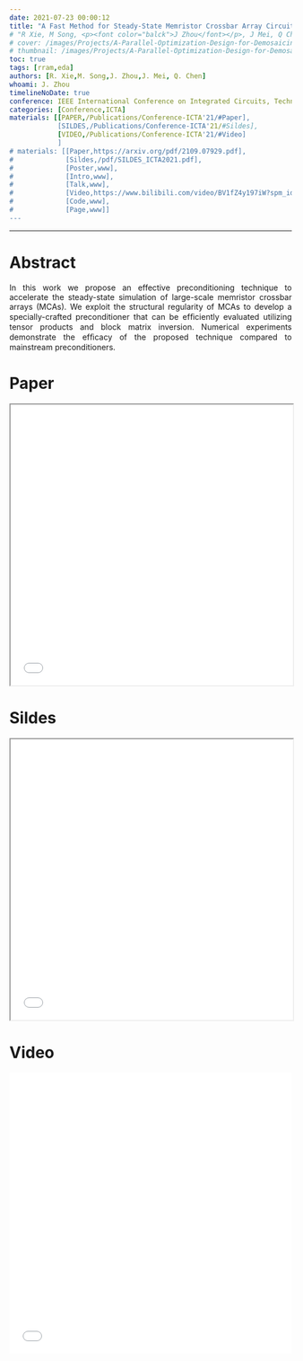 ```yaml
---
date: 2021-07-23 00:00:12
title: "A Fast Method for Steady-State Memristor Crossbar Array Circuit Simulation"
# "R Xie, M Song, <p><font color="balck">J Zhou</font></p>, J Mei, Q Chen"
# cover: /images/Projects/A-Parallel-Optimization-Design-for-Demosaicing&RISC-V-CPU-on-FPGA/half-flow.svg
# thumbnail: /images/Projects/A-Parallel-Optimization-Design-for-Demosaicing&RISC-V-CPU-on-FPGA/dema.svg
toc: true
tags: [rram,eda]
authors: [R. Xie,M. Song,J. Zhou,J. Mei, Q. Chen]
whoami: J. Zhou
timelineNoDate: true
conference: IEEE International Conference on Integrated Circuits, Technologies and Applications (ICTA)
categories: [Conference,ICTA]
materials: [[PAPER,/Publications/Conference-ICTA'21/#Paper],
            [SILDES,/Publications/Conference-ICTA'21/#Sildes],
            [VIDEO,/Publications/Conference-ICTA'21/#Video]
            ]
# materials: [[Paper,https://arxiv.org/pdf/2109.07929.pdf],
#             [Sildes,/pdf/SILDES_ICTA2021.pdf],
#             [Poster,www],
#             [Intro,www],
#             [Talk,www],
#             [Video,https://www.bilibili.com/video/BV1fZ4y197iW?spm_id_from=333.999.0.0],
#             [Code,www],
#             [Page,www]]
---
```

---

# Abstract

<p style='text-align: justify;'>
In this work we propose an effective preconditioning technique to accelerate the steady-state simulation of large-scale memristor crossbar arrays (MCAs). We exploit the structural regularity of MCAs to develop a specially-crafted preconditioner that can be efﬁciently evaluated utilizing tensor products and block matrix inversion. Numerical experiments demonstrate the efﬁcacy of the proposed technique compared to mainstream preconditioners.
</p>

<!-- more -->
# Paper
<iframe src="/pdf/pdfjs/web/viewer.html?file=https://arxiv.org/pdf/2109.07929.pdf" width="100%" height="500px"></iframe>


# Sildes
<iframe src="/pdf/pdfjs/web/viewer.html?file=/pdf/SILDES_ICTA2021.pdf" width="100%" height="500px"></iframe>

# Video
<iframe src="//player.bilibili.com/player.html?aid=379832530&bvid=BV1fZ4y197iW&cid=461611926&page=1" scrolling="no" frameborder="no" framespacing="0" allowfullscreen="true" width="100%" height="500px"> </iframe>